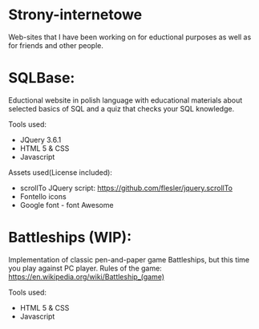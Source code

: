 # Strony-internetowe

Web-sites that I have been working on for eductional purposes as well as for friends and other people.

# SQLBase:

Eductional website in polish language with educational materials about selected basics of SQL and a quiz that checks your SQL knowledge.

Tools used:
- JQuery 3.6.1
- HTML 5 & CSS
- Javascript

Assets used(License included):
- scrollTo JQuery script: https://github.com/flesler/jquery.scrollTo
- Fontello icons 
- Google font - font Awesome

# Battleships (WIP):

Implementation of classic pen-and-paper game Battleships, but this time you play against PC player. Rules of the game:
https://en.wikipedia.org/wiki/Battleship_(game)


Tools used:
- HTML 5 & CSS
- Javascript
